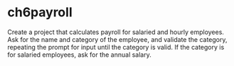 # ch6payroll
Create a project that calculates payroll for salaried and hourly employees. Ask for the name and category of the employee, and validate the category, repeating the prompt for input until the category is valid. If the category is for salaried employees, ask for the annual salary.
